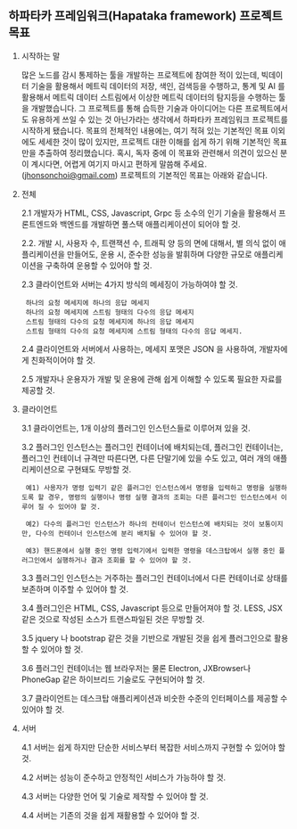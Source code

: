 ## 하파타카 프레임워크(Hapataka framework) 프로젝트 목표

1. 시작하는 말

    많은 노드를 감시 통제하는 툴을 개발하는 프로젝트에 참여한 적이 있는데, 빅데이터 기술을 활용해서 메트릭 데이터의 저장, 색인, 검색등을 수행하고, 통계 및 AI 를 활용해서 메트릭 데이터 스트림에서 이상한 메트릭 데이터의 탐지등을 수행하는 툴을 개발했습니다. 그 프로젝트를 통해 습득한 기술과 아이디어는 다른 프로젝트에서도 유용하게 쓰일 수 있는 것 아닌가라는 생각에서 하파타카 프레임워크 프로젝트를 시작하게 됐습니다. 목표의 전체적인 내용에는, 여기 적혀 있는 기본적인 목표 이외에도 세세한 것이 많이 있지만, 프로젝트 대한 이해를 쉽게 하기 위해 기본적인 목표만을 추출하여 정리했습니다. 혹시, 독자 중에 이 목표와 관련해서 의견이 있으신 분이 계시다면, 어렵게 여기지 마시고 편하게 말씀해 주세요. (jhonsonchoi@gmail.com) 프로젝트의 기본적인 목표는 아래와 같습니다.

2. 전체

    2.1 개발자가 HTML, CSS, Javascript, Grpc 등 소수의 인기 기술을 활용해서 프론트엔드와 백엔드를 개발하면 풀스택 애플리케이션이 되어야 할 것.

    2.2. 개발 시, 사용자 수, 트랜잭션 수, 트래픽 양 등의 면에 대해서, 별 의식 없이 애플리케이션을 만들어도, 운용 시, 준수한 성능을 발휘하며 다양한 규모로 애플리케이션을 구축하여 운용할 수 있어야 할 것.

    2.3 클라이언트와 서버는 4가지 방식의 메세징이 가능하여야 할 것.

        하나의 요청 메세지에 하나의 응답 메세지
        하나의 요청 메세지에 스트림 형태의 다수의 응답 메세지
        스트림 형태의 다수의 요청 메세지에 하나의 응답 메세지
        스트림 형태의 다수의 요청 메세지에 스트림 형태의 다수의 응답 메세지.

    2.4 클라이언트와 서버에서 사용하는, 메세지 포맷은 JSON 을 사용하여, 개발자에게 친화적이어야 할 것.

    2.5 개발자나 운용자가 개발 및 운용에 관해 쉽게 이해할 수 있도록 필요한 자료를 제공할 것.

3. 클라이언트

    3.1 클라이언트는, 1개 이상의 플러그인 인스턴스들로 이루어져 있을 것. 

    3.2 플러그인 인스턴스는 플러그인 컨테이너에 배치되는데, 플러그인 컨테이너는, 플러그인 컨테이너 규격만 따른다면, 다른 단말기에 있을 수도 있고, 여러 개의 애플리케이션으로 구현돼도 무방할 것.

        예1) 사용자가 명령 입력기 같은 플러그인 인스턴스에서 명령을 입력하고 명령을 실행하도록 할 경우, 명령의 실행이나 명령 실행 결과의 조회는 다른 플러그인 인스턴스에서 이루어 질 수 있어야 할 것.
  
        예2) 다수의 플러그인 인스턴스가 하나의 컨테이너 인스턴스에 배치되는 것이 보통이지만, 다수의 컨테이너 인스턴스에 분리 배치될 수 있어야 할 것.
   
        예3) 핸드폰에서 실행 중인 명령 입력기에서 입력한 명령을 데스크탑에서 실행 중인 플러그인에서 실행하거나 결과 조회를 할 수 있어야 할 것.

    3.3 플러그인 인스턴스는 거주하는 플러그인 컨테이너에서 다른 컨테이너로 상태를 보존하며 이주할 수 있어야 할 것.

    3.4 플러그인은 HTML, CSS, Javascript 등으로 만들어져야 할 것. LESS, JSX 같은 것으로 작성된 소스가 트랜스파일된 것은 무방할 것.

    3.5 jquery 나 bootstrap 같은 것을 기반으로 개발된 것을 쉽게 플러그인으로 활용할 수 있어야 할 것.

    3.6 플러그인 컨테이너는 웹 브라우저는 물론 Electron, JXBrowser나 PhoneGap 같은 하이브리드 기술로도 구현되어야 할 것. 
     
    3.7 클라이언트는 데스크탑 애플리케이션과 비숫한 수준의 인터페이스를 제공할 수 있어야 할 것.

4. 서버
  
    4.1 서버는 쉽게 하지만 단순한 서비스부터 복잡한 서비스까지 구현할 수 있어야 할 것.
  
    4.2 서버는 성능이 준수하고 안정적인 서비스가 가능하야 할 것.
  
    4.3 서버는 다양한 언어 및 기술로 제작할 수 있어야 할 것.
   
    4.4 서버는 기존의 것을 쉽게 재활용할 수 있어야 할 것.
   
      
      
       
       
      